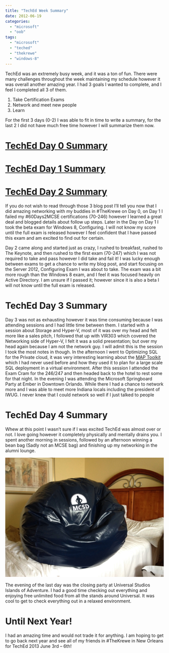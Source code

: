 ```yaml
---
title: "TechEd Week Summary"
date: 2012-06-19
categories: 
  - "microsoft"
  - "oob"
tags: 
  - "microsoft"
  - "teched"
  - "thekrewe"
  - "windows-8"
---
```


TechEd was an extremely busy week, and it was a ton of fun. There were many challenges throughout the week maintaining my schedule however it was overall another amazing year. I had 3 goals I wanted to complete, and I feel I completed all 3 of them.

1. Take Certification Exams
2. Network and meet new people
3. Learn

For the first 3 days (0-2) I was able to fit in time to write a summary, for the last 2 I did not have much free time however I will summarize them now.

# [TechEd Day 0 Summary](http://mattblogsit.com/2012/06/11/teched-day-0-summary/)

# [TechEd Day 1 Summary](http://mattblogsit.com/2012/06/11/teched-day-1-summary/)

# [TechEd Day 2 Summary](http://mattblogsit.com/2012/06/13/teched-day-2-summary/)

If you do not wish to read through those 3 blog post I’ll tell you now that I did amazing networking with my buddies in #TheKrewe on Day 0, on Day 1 I failed my #60Days2MCSE certifications (70-246) however I learned a great deal and blogged details about follow up steps. Later in the Day on Day 1 I took the beta exam for Windows 8, Configuring. I will not know my score until the full exam is released however I feel confident that I have passed this exam and am excited to find out for certain.

Day 2 came along and started just as crazy, I rushed to breakfast, rushed to The Keynote, and then rushed to the first exam (70-247) which I was not required to take and pass however I did take and fail it! I was lucky enough between exams to get a chance to write my blog post, and start focusing on the Server 2012, Configuring Exam I was about to take. The exam was a bit more rough than the Windows 8 exam, and I feel it was focused heavily on Active Directory. I am unsure if I passed it; however since it is also a beta I will not know until the full exam is released.

# TechEd Day 3 Summary

Day 3 was not as exhausting however it was time consuming because I was attending sessions and I had little time between them. I started with a session about Storage and Hyper-V, most of it was over my head and felt more like a sales pitch, I followed that up with VIR303 which covered the Networking side of Hyper-V, I felt it was a solid presentation; but over my head again because I am not the network guy. I will admit this is the session I took the most notes in though. In the afternoon I went to Optimizing SQL for the Private cloud, it was very interesting learning about the [MAP Toolkit](http://technet.microsoft.com/en-us/library/bb977556.aspx) which I had never used before and how they used it to plan for a large scale SQL deployment in a virtual environment. After this session I attended the Exam Cram for the 246/247 and then headed back to the hotel to rest some for that night. In the evening I was attending the Microsoft Springboard Party at Ember in Downtown Orlando. While there I had a chance to network more and I was able to meet more Indiana locals including the president of IWUG. I never knew that I could network so well if I just talked to people![![](images/matt_springboard.jpg "matt_springboard")](http://mattblogsit.com/wp-content/uploads/2012/11/matt_springboard.jpg)

# TechEd Day 4 Summary

Whew at this point I wasn’t sure if I was excited TechEd was almost over or not. I love going however it completely physically and mentally drains you. I spent another morning in sessions, followed by an afternoon winning a bean bag (Sadly not an MCSE bag) and finishing up my networking in the alumni lounge.

[![](images/TechEd_Bean_Bag.jpg "TechEd_Bean_Bag")](http://mattblogsit.com/wp-content/uploads/2012/11/TechEd_Bean_Bag.jpg)

The evening of the last day was the closing party at Universal Studios Islands of Adventure. I had a good time checking out everything and enjoying free unlimited food from all the stands around Universal. It was cool to get to check everything out in a relaxed environment.

# Until Next Year!

I had an amazing time and would not trade it for anything. I am hoping to get to go back next year and see all of my friends in #TheKrewe in New Orleans for TechEd 2013 June 3rd – 6th!
